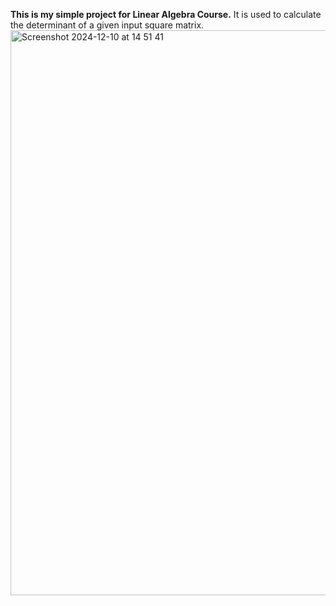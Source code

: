 **This is my simple project for Linear Algebra Course.**
It is used to calculate the determinant of a given input square matrix.
<img width="904" alt="Screenshot 2024-12-10 at 14 51 41" src="https://github.com/user-attachments/assets/ffe12e7d-8c62-4f5e-b10b-22ad043da54b">
